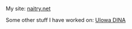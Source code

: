 My site: [naitry.net](https://naitry.net)

Some other stuff I have worked on: [UIowa DINA](https://dina.engineering.uiowa.edu/)
